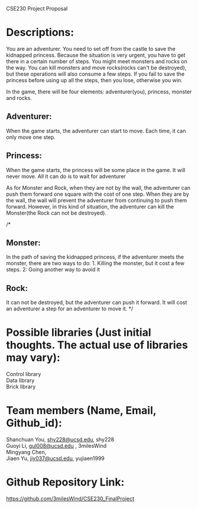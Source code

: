 CSE230 Project Proposal

# Descriptions: 

You are an adventurer. You need to set off from the castle to save the kidnapped princess. Because the situation is very urgent, you have to get there in a certain number of steps. You might meet monsters and rocks on the way. You can kill monsters and move rocks(rocks can't be destroyed), but these operations will also consume a few steps. If you fail to save the princess before using up all the steps, then you lose, otherwise you win. 

In the game, there will be four elements: adventurer(you), princess, monster and rocks. 

## Adventurer:
When the game starts, the adventurer can start to move. Each time, it can only move one step. 

## Princess:
When the game starts, the princess will be some place in the game. It will never move. All it can do is to wait for adventurer

As for Monster and Rock, when they are not by the wall, the adventurer can push them forward one square with the cost of one step. When they are by the wall, the wall will prevent the adventurer from continuing to push them forward. However, in this kind of situation, the adventurer can kill the Monster(the Rock can not be destroyed).

/*
## Monster: 
In the path of saving the kidnapped princess, if the adventurer meets the monster, there are two ways to do:  1. Killing the monster, but it cost a few steps.  2: Going another way to avoid it

## Rock:
It can not be destroyed, but the adventurer can push it forward. It will cost an adventurer a step for an adventurer to move it. 
*/

# Possible libraries (Just initial thoughts. The actual use of libraries may vary): 

Control library <br />
Data library    <br />
Brick library   <br />

# Team members (Name, Email, Github_id): 

Shanchuan You, shy228@ucsd.edu, shy228 <br />
Guoyi Li, gul008@ucsd.edu , 3milesWind  <br />
Mingyang Chen,                          <br />
Jiaen Yu, jiy037@ucsd.edu, yujiaen1999  <br />

# Github Repository Link: 
https://github.com/3milesWind/CSE230_FinalProject
